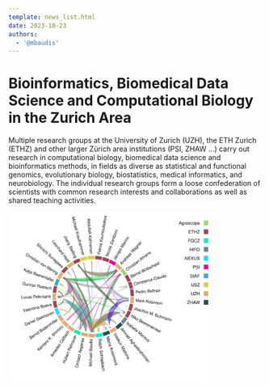 ```yaml
---
template: news_list.html
date: 2023-10-23
authors:
  - '@mbaudis'
---
```


# Bioinformatics, Biomedical Data Science and Computational Biology in the Zurich Area

Multiple research groups at the University of Zurich (UZH), the ETH Zurich (ETHZ)
and other larger Zürich area institutions (PSI, ZHAW ...) carry out research in
computational biology, biomedical data science and bioinformatics methods, in fields
as diverse as statistical and functional genomics, evolutionary biology, biostatistics,
medical informatics, and neurobiology. The individual research groups form a loose
confederation of scientists with common research interests and collaborations
as well as shared teaching activities.

<img style="width: 80%; margin-left: auto; margin-right: auto;" src="/img/collabcircle.svg" />
<!--

<img style="width: 80%; margin-left: auto; margin-right: auto;" src="https://progenetix.org/cgi-bin/pgxConnections/cgi/collabPlots.cgi?nodes=https://raw.githubusercontent.com/compbiozurich/compbiozurich.github.io/main/collab/people.tab&nodesort=random&connections=https://raw.githubusercontent.com/compbiozurich/compbiozurich.github.io/main/collab/connections.tab&plot_bgcolor_hex=%23ffffff&fontcol=%23000000&circradius=100&legendw=60&legendpos=top&legendsort=label+length&fontpx=12&legendfpx=13&imgtype=SVG&transparent=opaque&imgh=500&imgw=600" />
<object id="map" width="100%" height="560px" standby="loading data, please wait..." data="https://progenetix.org/services/geolocations?map_w_px=600&map_h_px=480&marker_type=marker&file=https://raw.githubusercontent.com/compbiozurich/compbiozurich.github.io/main/collab/people.tab&output=map"></object>
-->
